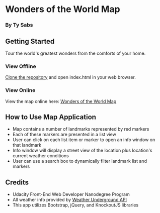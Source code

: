 # Wonders of the World Map
### By Ty Sabs

## Getting Started
Tour the world's greatest wonders from the comforts of your home.
### View Offline
[Clone the repository](https://github.com/TySabs/World-Wonders-Map.git) and open index.html in your web browser.

### View Online
View the map online here: [Wonders of the World Map](https://tysabs.github.io/World-Wonders-Map/)

## How to Use Map Application
* Map contains a number of landmarks represented by red markers
* Each of these markers are presented in a list view
* User can click on each list item or marker to open an info window on that landmark
* Info window will display a street view of the location plus location's current weather conditions
* User can use a search box to dynamically filter landmark list and markers

## Credits
* Udacity Front-End Web Developer Nanodegree Program
* All weather info provided by [Weather Underground API](https://www.wunderground.com/weather/api/d/docs)
* This app utilizes Bootstrap, jQuery, and KnockoutJS libraries
